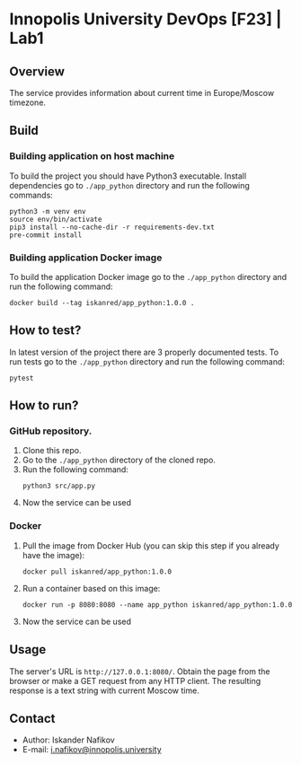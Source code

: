 # Innopolis University DevOps [F23] | Lab1

## Overview
The service provides information about current time in Europe/Moscow timezone.

## Build
### Building application on host machine
To build the project you should have Python3 executable.
Install dependencies go to `./app_python` directory and run the following commands:
```shell
python3 -m venv env
source env/bin/activate
pip3 install --no-cache-dir -r requirements-dev.txt
pre-commit install
```
### Building application Docker image
To build the application Docker image go to the `./app_python` directory and run the following command:
```shell
docker build --tag iskanred/app_python:1.0.0 .
```

## How to test?
In latest version of the project there are 3 properly documented tests.
To run tests go to the `./app_python` directory and run the following command:
```shell
pytest
```

## How to run?
### GitHub repository.
1. Clone this repo.
2. Go to the `./app_python` directory of the cloned repo.
3. Run the following command:
    ```shell
    python3 src/app.py
    ```
4. Now the service can be used
### Docker
1. Pull the image from Docker Hub (you can skip this step if you already have the image):
    ```shell
    docker pull iskanred/app_python:1.0.0
    ```
2. Run a container based on this image:
    ```shell
    docker run -p 8080:8080 --name app_python iskanred/app_python:1.0.0
    ```
3. Now the service can be used


## Usage
The server's URL is `http://127.0.0.1:8080/`.
Obtain the page from the browser or make a GET request from any HTTP client.
The resulting response is a text string with current Moscow time.

## Contact
* Author: Iskander Nafikov
* E-mail: i.nafikov@innopolis.university

